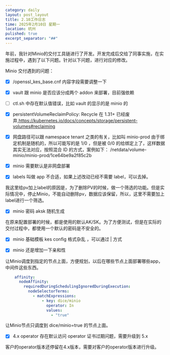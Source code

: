 ```yaml
---
category: daily
layout: post_layout
title: 2.10工作日志
time: 2025年2月10日 星期一
location: 杭州
pulished: true
excerpt_separator: "##"
---
```


年前，我针对Minio的交付工具链进行了开发。开发完成后交给了同事实施，在实施过程中，遇到了以下问题。针对以下问题，进行对应的修改。



Minio 交付遇到的问题：

- [x] /openssl_kes_base.cnf 内容字段需要调整一下

- [x] vault 跟 minio 是否应该分成两个 addon 来部署，目前强依赖

- [ ] ctl.sh 中存在默认值错误，比如 vault 的显示的是 minio 的

- [x] persistentVolumeReclaimPolicy: Recycle 在 1.31+ 已经废弃,https://kubernetes.io/docs/concepts/storage/persistent-volumes#reclaiming

- [x] 网盘路径可以跟 namespace tenant 之类的有关，比如叫 minio-prod
  由于绑定机制是随机的，所以可能写的是 1/0 ，但是被 0/0 的给绑定上了，这样数据其实无法对应，按照混合 ID 的方式，案例如下：
  /netdata/volume-minio/minio-prod/1ce64be9a2f85c2b

- [x] minio 需要默认是非网盘部署

- [x] labels 叫做 app 不合适，如果上述改动已经不需要 label，可以去掉。

我这里给pv加上label的原因是，为了删除PV的时候，做一个筛选的功能。但是实际情况中，停止Minio，不能自动删除pv，数据应该保留，所以，这里不需要加上label进行一个筛选。

- [x] minio 密码 aksk 随机生成

在原来配置部署的时候，都是使用的默认AK/SK。为了方便测试，但是在实际的交付过程中，都使用一个默认的密码是不安全的。

- [x] minio 基础模板 kes config 格式杂乱 ，可以通过 | 方式

- [x] minio 还是增加一下亲和性

让Minio调度到指定的节点上面，方便规划，以后在哪些节点上面部署哪些app，中间件这些东西。

~~~yaml
    affinity:
      nodeAffinity:
        requiredDuringSchedulingIgnoredDuringExecution:
          nodeSelectorTerms:
            - matchExpressions:
                - key: dice/minio
                  operator: In
                  values:
                    - "true"
~~~

让Minio节点只调度到 dice/minio=true 的节点上面。

- [x] 4.x operator 存在默认访问 operator 证书过期问题，需要升级到 5.x

客户的operator版本还停留在4.x版本，需要对客户的operator版本进行升级。
